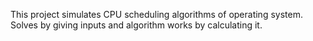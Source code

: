 This project simulates CPU scheduling algorithms of operating system.
Solves by giving inputs and algorithm works by calculating it.
